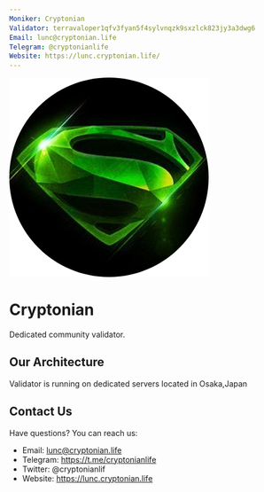 ```yaml
---
Moniker: Cryptonian
Validator: terravaloper1qfv3fyan5f4sylvnqzk9sxzlck823jy3a3dwg6
Email: lunc@cryptonian.life
Telegram: @cryptonianlife
Website: https://lunc.cryptonian.life/
---
```


 ![Cryptonian](logo.png)

# Cryptonian 
Dedicated community validator.


## Our Architecture

Validator is running on dedicated servers located in Osaka,Japan

## Contact Us

Have questions? You can reach us:

- Email: lunc@cryptonian.life
- Telegram: https://t.me/cryptonianlife
- Twitter: @cryptonianlif
- Website: https://lunc.cryptonian.life
